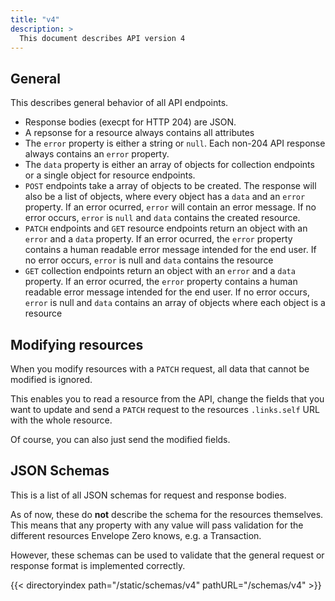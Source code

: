 ```yaml
---
title: "v4"
description: >
  This document describes API version 4
---
```


## General

This describes general behavior of all API endpoints.

- Response bodies (execpt for HTTP 204) are JSON.
- A repsonse for a resource always contains all attributes
- The `error` property is either a string or `null`. Each non-204 API response always contains an `error` property.
- The `data` property is either an array of objects for collection endpoints or a single object for resource endpoints.
- `POST` endpoints take a array of objects to be created. The response will also be a list of objects, where every object has a `data` and an `error` property. If an error ocurred, `error` will contain an error message. If no error occurs, `error` is `null` and `data` contains the created resource.
- `PATCH` endpoints and `GET` resource endpoints return an object with an `error` and a `data` property. If an error ocurred, the `error` property contains a human readable error message intended for the end user. If no error occurs, `error` is null and `data` contains the resource
- `GET` collection endpoints return an object with an `error` and a `data` property. If an error ocurred, the `error` property contains a human readable error message intended for the end user. If no error occurs, `error` is null and `data` contains an array of objects where each object is a resource

## Modifying resources

When you modify resources with a `PATCH` request, all data that cannot be modified is ignored.

This enables you to read a resource from the API, change the fields that you want to update and send a `PATCH` request to the resources `.links.self` URL with the whole resource.

Of course, you can also just send the modified fields.

## JSON Schemas

This is a list of all JSON schemas for request and response bodies.

As of now, these do **not** describe the schema for the resources themselves. This means that any property with any value will pass validation
for the different resources Envelope Zero knows, e.g. a Transaction.

However, these schemas can be used to validate that the general request or response format is implemented correctly.

{{< directoryindex path="/static/schemas/v4" pathURL="/schemas/v4" >}}
